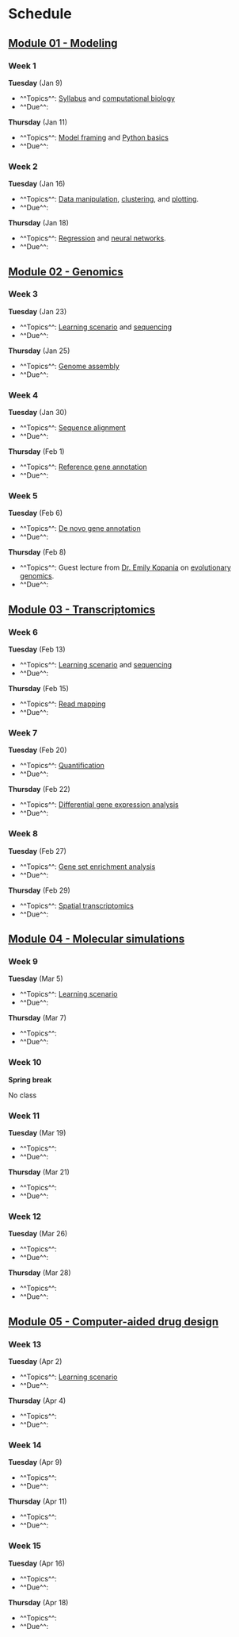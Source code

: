 # Schedule

## [Module 01 - Modeling][module 01]

### Week 1

**Tuesday** (Jan 9)

-   ^^Topics^^: [Syllabus](/syllabus) and [computational biology](/modules/modeling/comp-bio)
-   ^^Due^^:

**Thursday** (Jan 11)

-   ^^Topics^^: [Model framing](/modules/modeling/model-framing) and [Python basics](/modules/modeling/python-basics)
-   ^^Due^^:

### Week 2

**Tuesday** (Jan 16)

-   ^^Topics^^: [Data manipulation](/modules/modeling/data-manipulation), [clustering](/modules/modeling/clustering), and [plotting](/modules/modeling/plotting).
-   ^^Due^^:

**Thursday** (Jan 18)

-   ^^Topics^^: [Regression](/modules/modeling/regression) and [neural networks](/modules/modeling/neural-networks).
-   ^^Due^^:

## [Module 02 - Genomics][module 02]

### Week 3

**Tuesday** (Jan 23)

-   ^^Topics^^: [Learning scenario](/modules/genomics/learning-scenario) and [sequencing](/modules/genomics/sequencing)
-   ^^Due^^:

**Thursday** (Jan 25)

-   ^^Topics^^: [Genome assembly](/modules/genomics/genome-assembly)
-   ^^Due^^:

### Week 4

**Tuesday** (Jan 30)

-   ^^Topics^^: [Sequence alignment](/modules/genomics/sequence-alignment)
-   ^^Due^^:

**Thursday** (Feb 1)

-   ^^Topics^^: [Reference gene annotation](/modules/genomics/ref-gene-annotation)
-   ^^Due^^:

### Week 5

**Tuesday** (Feb 6)

-   ^^Topics^^: [De novo gene annotation](/modules/genomics/de-novo-gene-annotation)
-   ^^Due^^:

**Thursday** (Feb 8)

-   ^^Topics^^: Guest lecture from [Dr. Emily Kopania](https://ekopania.github.io/) on [evolutionary genomics](/modules/genomics/evolutionary-genomics).
-   ^^Due^^:

## [Module 03 - Transcriptomics][module 03]

### Week 6

**Tuesday** (Feb 13)

-   ^^Topics^^: [Learning scenario](/modules/transcriptomics/learning-scenario) and [sequencing](/modules/transcriptomics/sequencing)
-   ^^Due^^:

**Thursday** (Feb 15)

-   ^^Topics^^: [Read mapping](/modules/transcriptomics/read-mapping)
-   ^^Due^^:

### Week 7

**Tuesday** (Feb 20)

-   ^^Topics^^: [Quantification](/modules/transcriptomics/quantification)
-   ^^Due^^:

**Thursday** (Feb 22)

-   ^^Topics^^: [Differential gene expression analysis](/modules/transcriptomics/diff-expression)
-   ^^Due^^:

### Week 8

**Tuesday** (Feb 27)

-   ^^Topics^^: [Gene set enrichment analysis](/modules/transcriptomics/gene-set-enrichment)
-   ^^Due^^:

**Thursday** (Feb 29)

-   ^^Topics^^: [Spatial transcriptomics](/modules/transcriptomics/spatial)
-   ^^Due^^:

## [Module 04 - Molecular simulations][module 04]

### Week 9

**Tuesday** (Mar 5)

-   ^^Topics^^: [Learning scenario](/modules/simulations/learning-scenario)
-   ^^Due^^:

**Thursday** (Mar 7)

-   ^^Topics^^:
-   ^^Due^^:

### Week 10

**Spring break**

No class

### Week 11

**Tuesday** (Mar 19)

-   ^^Topics^^:
-   ^^Due^^:

**Thursday** (Mar 21)

-   ^^Topics^^:
-   ^^Due^^:

### Week 12

**Tuesday** (Mar 26)

-   ^^Topics^^:
-   ^^Due^^:

**Thursday** (Mar 28)

-   ^^Topics^^:
-   ^^Due^^:

## [Module 05 - Computer-aided drug design][module 05]

### Week 13

**Tuesday** (Apr 2)

-   ^^Topics^^: [Learning scenario](/modules/cadd/learning-scenario)
-   ^^Due^^:

**Thursday** (Apr 4)

-   ^^Topics^^:
-   ^^Due^^:

### Week 14

**Tuesday** (Apr 9)

-   ^^Topics^^:
-   ^^Due^^:

**Thursday** (Apr 11)

-   ^^Topics^^:
-   ^^Due^^:

### Week 15

**Tuesday** (Apr 16)

-   ^^Topics^^:
-   ^^Due^^:

**Thursday** (Apr 18)

-   ^^Topics^^:
-   ^^Due^^:

<!-- LINKS -->

[module 01]: /modules/modeling
[module 02]: /modules/genomics
[module 03]: /modules/transcriptomics
[module 04]: /modules/simulations
[module 05]: /modules/cadd
